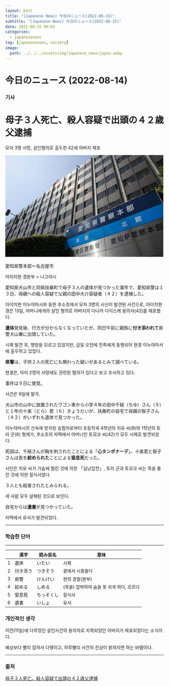 ```yaml
---
layout: post
title: "[Japanese News] 今日のニュース(2022-08-15)"
subtitle: "[Japanese News] 今日のニュース(2022-08-15)"
date: 2022-08-15 00:03
categories:
  - japanesenews
tag: [japanesenews, society]
image:
  path: ../../../assets/img/japanese_news/japan.webp
---
```


# 今日のニュース (2022-08-14)

### 기사

# **母子３人死亡、殺人容疑で出頭の４２歳父逮捕**

모자 3명 사망, 살인혐의로 출두한 42세 아버지 체포

![police.png](../../assets/img/japanese_news/2022-08-15-jn-news/police.png)

愛知県警本部＝名古屋市

아이치현 경본부 = 나고야시

愛知県犬山市と同県扶桑町で母子３人の遺体が見つかった事件で、愛知県警は１３日、母親への殺人容疑で父親の田中大介容疑者（４２）を逮捕した。

아이치현 이누야마시와 동현 후소초에서 모자 3명의 시신이 발견된 사건으로, 아이치현경은 13일, 어머니에게의 살인 혐의로 아버지의 다나카 다이스케 용의자(42)를 체포했다.

**遺体**発見後、行方が分からなくなっていたが、同日午前に親族に**付き添われて**県警犬山署に出頭していた。

시체 발견 후, 행방을 모르고 있었지만, 금일 오전에 친족에게 동행되어 현경 이누야마서에 출두하고 있었다.

**県警**は、子供２人の死亡にも関わった疑いがあるとみて調べている。

현경은, 아이 2명의 사망에도 관련된 혐의가 있다고 보고 조사하고 있다.

事件は９日に発覚。

사건은 9일에 발각.

犬山市の山中に放置されたワゴン車から小学４年の田中千結（ちゆ）さん（９）と１年の十楽（とら）君（６）きょうだいが、扶桑町の自宅で母親の智子さん（４２）がいずれも遺体で見つかった。

이누야마시의 산속에 방치된 승합차로부터 초등학굑 4학년의 치유 씨(9)와 1학년의 토라 군(6) 형제가, 후소초의 자택에서 어머니인 토모코 씨(42)가 모두 시체로 발견되었다.

死因は、千結さんが胸を刺されたことによる「**心タンポナーデ**」、十楽君と智子さんは首を**絞められた**ことによる**窒息死**だった。

사인은 치유 씨가 가슴에 찔린 것에 의한 「심낭압전」, 토라 군과 토모코 씨는 목을 졸린 것에 의한 질식사였다.

３人とも殺害されたとみられる。

세 사람 모두 살해된 것으로 보인다.

自宅からは**遺書**が見つかっていた。

자택에서 유서가 발견되었다.

---

### 학습한 단어

---

|  | 漢字 | 読み仮名 | 意味 |
| --- | --- | --- | --- |
| 1 | 遺体 | いたい | 시체 |
| 2 | 付き添う | つきそう | 곁에서 시중들다 |
| 3 | 県警 | けんけい | 현의 경찰(본부) |
| 4 | 絞める | しめる | (목을) 압박하여 숨을 못 쉬게 하다, 조르다 |
| 5 | 窒息死 | ちっそくし | 질식사 |
| 6 | 遺書 | いしょ | 유서 |

### 개인적인 생각

이전(11일)에 다루었던 살인사건의 용의자로 지목되었던 아버지가 체포되었다는 소식이다.

예상보다 빨리 잡혀서 다행이고, 하루빨리 사건의 진상이 밝혀지면 하는 바램이다.

---

### 출처

[母子３人死亡、殺人容疑で出頭の４２歳父逮捕](https://www.iza.ne.jp/article/20220813-57CHW7PKGRN4NN6M3IGD5LXQFU/)